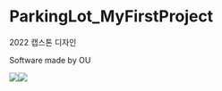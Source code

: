 # ParkingLot_MyFirstProject
2022 캡스톤 디자인

Software made by OU

<img src="https://img.shields.io/badge/Python-3776AB?style=flat-square&logo=python&logoColor=white"/><img src="https://img.shields.io/badge/Arduino-00979D?style=flat-square&logo=arduino&logoColor=white"/>
